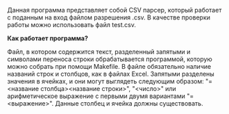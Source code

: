 Данная программа представляет собой CSV парсер, который работает с поданным на вход файлом разрешения .csv.
В качестве проверки работы можно использовать файл test.csv.

**Как работает программа?**

Файл, в котором содержится текст, разделенный запятыми и символами переноса строки обрабатывается программой, которую можно собрать при помощи Makefile.
В файле обязательно наличие названий строк и столбцов, как в файлах Excel. Запятыми разделены значения в ячейках, и они могут выглядеть следующим образом: "=<название столбца><название строки>", "<число>" или арифметическое выражение с первыми двумя вариантами "=<выражение>". Данные столбец и ячейка должны существовать.


